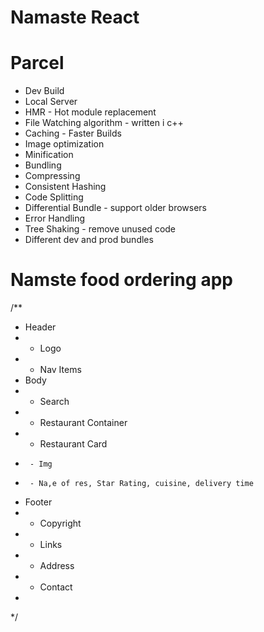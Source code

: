 # Namaste React


# Parcel
- Dev Build
- Local Server
- HMR - Hot module replacement
- File Watching algorithm - written i c++
- Caching - Faster Builds
- Image optimization
- Minification
- Bundling
- Compressing
- Consistent Hashing
- Code Splitting
- Differential Bundle - support older browsers
- Error Handling
- Tree Shaking - remove unused code
- Different dev and prod bundles


# Namste food ordering app
/**
 * Header
 *  - Logo
 *  - Nav Items
 * Body
 *  - Search
 *  - Restaurant Container
 *    - Restaurant Card
 *      - Img
 *      - Na,e of res, Star Rating, cuisine, delivery time
 * Footer
 *  - Copyright
 *  - Links
 *  - Address
 *  - Contact
 *
 */